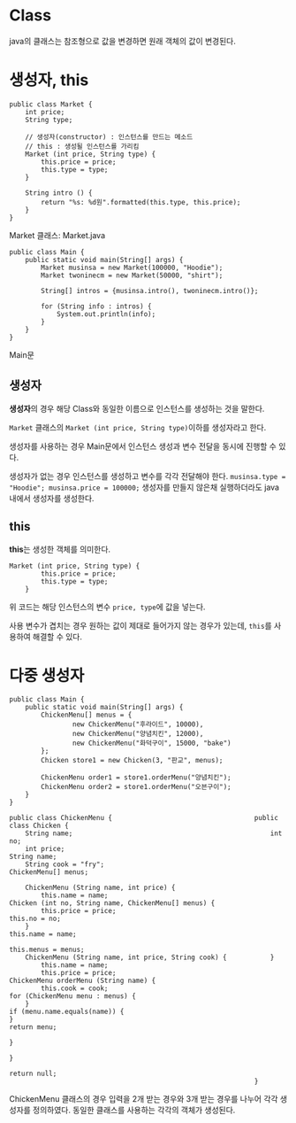 # Class
java의 클래스는 참조형으로 값을 변경하면 원래 객체의 값이 변경된다.
# 생성자, this
```
public class Market {
    int price;
    String type;

    // 생성자(constructor) : 인스턴스를 만드는 메소드
    // this : 생성될 인스턴스를 가리킴
    Market (int price, String type) {
        this.price = price;
        this.type = type;
    }

    String intro () {
        return "%s: %d원".formatted(this.type, this.price);
    }
}
```
Market 클래스: Market.java
```
public class Main {
    public static void main(String[] args) {
        Market musinsa = new Market(100000, "Hoodie");
        Market twoninecm = new Market(50000, "shirt");

        String[] intros = {musinsa.intro(), twoninecm.intro()};

        for (String info : intros) {
            System.out.println(info);
        }
    }
}
```
Main문
## 생성자
**생성자**의 경우 해당 Class와 동일한 이름으로 인스턴스를 생성하는 것을 말한다.

`Market` 클래스의 `Market (int price, String type)`이하를 생성자라고 한다.

생성자를 사용하는 경우 Main문에서 인스턴스 생성과 변수 전달을 동시에 진행할 수 있다.

생성자가 없는 경우 인스턴스를 생성하고 변수를 각각 전달해야 한다.
`musinsa.type = "Hoodie"; musinsa.price = 100000;`
생성자를 만들지 않은채 실행하더라도 java 내에서 생성자를 생성한다.
## this
**this**는 생성한 객체를 의미한다.
```
Market (int price, String type) {
        this.price = price;
        this.type = type;
    }
```
위 코드는 해당 인스턴스의 변수 `price, type`에 값을 넣는다.

사용 변수가 겹치는 경우 원하는 값이 제대로 들어가지 않는 경우가 있는데, `this`를 사용하여 해결할 수 있다.
# 다중 생성자
```
public class Main {
    public static void main(String[] args) {
        ChickenMenu[] menus = {
                new ChickenMenu("후라이드", 10000),
                new ChickenMenu("양념치킨", 12000),
                new ChickenMenu("화덕구이", 15000, "bake")
        };
        Chicken store1 = new Chicken(3, "판교", menus);

        ChickenMenu order1 = store1.orderMenu("양념치킨");
        ChickenMenu order2 = store1.orderMenu("오븐구이");
    }
}
```
```
public class ChickenMenu {                                    public class Chicken {
    String name;                                                  int no;
    int price;                                                    String name;
    String cook = "fry";                                          ChickenMenu[] menus;

    ChickenMenu (String name, int price) {
        this.name = name;                                         Chicken (int no, String name, ChickenMenu[] menus) {
        this.price = price;                                           this.no = no;
    }                                                                 this.name = name;
                                                                      this.menus = menus;
    ChickenMenu (String name, int price, String cook) {           }
        this.name = name;
        this.price = price;                                       ChickenMenu orderMenu (String name) {
        this.cook = cook;                                             for (ChickenMenu menu : menus) {
    }                                                                      if (menu.name.equals(name)) {
}                                                                              return menu;
                                                                           }
                                                                      }
                                                                      return null;
                                                              }
```
ChickenMenu 클래스의 경우 입력을 2개 받는 경우와 3개 받는 경우를 나누어 각각 생성자를 정의하였다. 동일한 클래스를 사용하는 각각의 객체가 생성된다.
